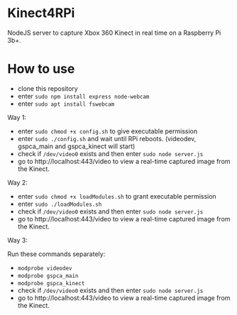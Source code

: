 # Kinect4RPi

NodeJS server to capture Xbox 360 Kinect in real time on a Raspberry Pi 3b+.
# How to use
- clone this repository
- enter `sudo npm install express node-webcam`
- enter `sudo apt install fswebcam`
 
Way 1:

- enter `sudo chmod +x config.sh` to give executable permission
- enter `sudo ./config.sh` and wait until RPi reboots. (videodev, gspca_main and gspca_kinect will start)
- check if `/dev/video0` exists and then enter `sudo node server.js`
- go to http://localhost:443/video to view a real-time captured image from the Kinect.

Way 2:

- enter `sudo chmod +x loadModules.sh` to grant executable permission
- enter `sudo ./loadModules.sh` 
- check if `/dev/video0` exists and then enter `sudo node server.js`
- go to http://localhost:443/video to view a real-time captured image from the Kinect.

Way 3:

Run these commands separately:
- `modprobe videodev`
- `modprobe gspca_main`
- `modprobe gspca_kinect`
- check if `/dev/video0` exists and then enter `sudo node server.js`
- go to http://localhost:443/video to view a real-time captured image from the Kinect.
